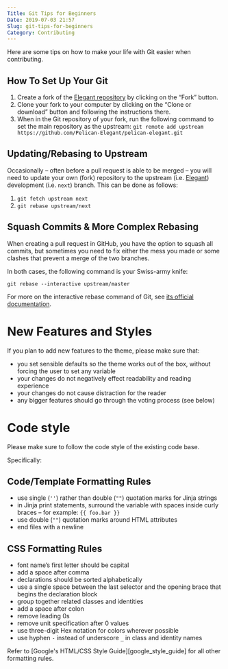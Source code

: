 ```yaml
---
Title: Git Tips for Beginners
Date: 2019-07-03 21:57
Slug: git-tips-for-beginners
Category: Contributing
---
```


Here are some tips on how to make your life with Git easier when contributing.

## How To Set Up Your Git

1. Create a fork of the [Elegant repository][elegant] by clicking on the “Fork” button.
2. Clone your fork to your computer by clicking on the “Clone or download” button and following the instructions there.
3. When in the Git repository of your fork, run the following command to set the main repository as the upstream: `git remote add upstream https://github.com/Pelican-Elegant/pelican-elegant.git`

## Updating/Rebasing to Upstream

Occasionally – often before a pull request is able to be merged – you will need to update your own (fork) repository to the upstream (i.e. [Elegant][elegant]) development (i.e. `next`) branch. This can be done as follows:

1. `git fetch upstream next`
2. `git rebase upstream/next`

## Squash Commits & More Complex Rebasing

When creating a pull request in GitHub, you have the option to squash all commits, but sometimes you need to fix either the mess you made or some clashes that prevent a merge of the two branches.

In both cases, the following command is your Swiss-army knife:

`git rebase --interactive upstream/master`

For more on the interactive rebase command of Git, see [its official documentation][git_rebase].

[git_rebase]: https://git-scm.com/docs/user-manual#interactive-rebase

# New Features and Styles

If you plan to add new features to the theme, please make sure that:

- you set sensible defaults so the theme works out of the box, without forcing the user to set any variable
- your changes do not negatively effect readability and reading experience
- your changes do not cause distraction for the reader
- any bigger features should go through the voting process (see below)

# Code style

Please make sure to follow the code style of the existing code base.

Specifically:

## Code/Template Formatting Rules

- use single (`''`) rather than double (`""`) quotation marks for Jinja strings
- in Jinja print statements, surround the variable with spaces inside curly braces – for example: `{{ foo.bar }}`
- use double (`""`) quotation marks around HTML attributes
- end files with a newline

## CSS Formatting Rules

- font name’s first letter should be capital
- add a space after comma
- declarations should be sorted alphabetically
- use a single space between the last selector and the opening brace that begins the declaration block
- group together related classes and identities
- add a space after colon
- remove leading 0s
- remove unit specification after 0 values
- use three-digit Hex notation for colors wherever possible
- use hyphen `-` instead of underscore `_` in class and identity names

Refer to [Google's HTML/CSS Style Guide][google_style_guide] for all other formatting rules.

[elegant]: https://github.com/Pelican-Elegant/elegant
